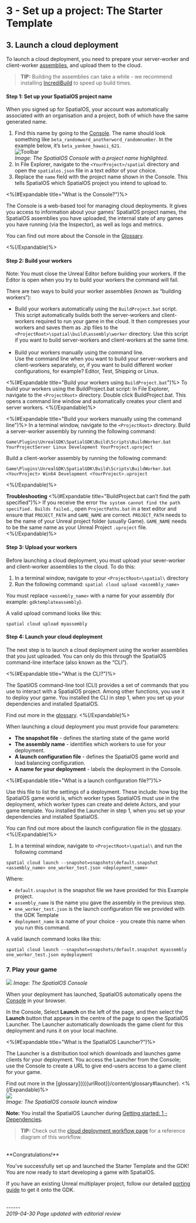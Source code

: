 # 3 - Set up a project: The Starter Template

## 3.  Launch a cloud deployment

To launch a cloud deployment, you need to prepare your server-worker and client-worker [assemblies](https://docs.improbable.io/reference/latest/shared/glossary), and upload them to the cloud.        

> **TIP:** Building the assemblies can take a while - we recommend installing <a href="https://www.incredibuild.com/" data-track-link="Incredibuild|product=Docs|platform=Win|label=Win" target="_blank">IncrediBuild</a> to speed up build times.

#### Step 1: Set up your SpatialOS project name 

When you signed up for SpatialOS, your account was automatically associated with an organisation and a project, both of which have the same generated name.

1. Find this name by going to the [Console](https://console.improbable.io). 
   The name should look something like `beta_randomword_anotherword_randomnumber`. In the example below, it’s `beta_yankee_hawaii_621`. <br/>![Toolbar](C:/GitHub/Improbable/UnrealGDK/SpatialGDK/Documentation/content/get-started/%7B%7BassetRoot%7D%7Dassets/set-up-template/template-project-page.png)<br/>
   _Image: The SpatialOS Console with a project name highlighted._
2. In File Explorer, navigate to the `<YourProject>/spatial` directory and open the `spatialos.json` file in a text editor of your choice.
3. Replace the `name` field with the project name shown in the Console. This tells SpatialOS which SpatialOS project you intend to upload to.

<%(#Expandable title="What is the Console?")%>

The Console is a web-based tool for managing cloud deployments. It gives you access to information about your games’ SpatialOS project names, the SpatialOS assemblies you have uploaded, the internal state of any games you have running (via the Inspector), as well as logs and metrics. 

You can find out more about the Console in the [Glossary]({{urlRoot}}/content/glossary#console).

<%(/Expandable)%>

#### Step 2: Build your workers

Note: You must close the Unreal Editor before building your workers. If the Editor is open when you try to build your workers the command will fail.

There are two ways to build your worker assemblies (known as “building workers”):

- Build your workers automatically using the `BuildProject.bat` script. </br>
  This script automatically builds both the server-workers and client-workers required to run your game in the cloud. It then compresses your workers and saves them as .zip files to the `<ProjectRoot>\spatial\build\assembly\worker` directory. Use this script if you want to build server-workers and client-workers at the same time. <br/><br/>
- Build your workers manually using the command line. </br>
  Use the command line when you want to build your server-workers and client-workers separately, or, if you want to build different worker configurations, for example? Editor, Test, Shipping or Linux. 

<%(#Expandable title="Build your workers using `BuildProject.bat`")%>
To build your workers using the BuildProject.bat script: 
In File Explorer, navigate to the `<ProjectRoot>` directory.
Double click BuildProject.bat. This opens a command line window and automatically creates your client and server workers. 
<%(/Expandable)%>

<%(#Expandable title="Build your workers  manually using the command line")%>
In a terminal window, navigate to the `<ProjectRoot>` directory.
Build a server-worker assembly by running the following command: 

```
Game\Plugins\UnrealGDK\SpatialGDK\Build\Scripts\BuildWorker.bat YourProjectServer Linux Development YourProject.uproject
```

Build a client-worker assembly by running the following command: 

```
Game\Plugins\UnrealGDK\SpatialGDK\Build\Scripts\BuildWorker.bat <YourProject> Win64 Development <YourProject>.uproject
```

<%(/Expandable)%>

**Troubleshooting**
<%(#Expandable title="BuildProject.bat can’t find the path specified")%>
If you receive the error `The system cannot find the path specified. Builds failed.`, open `ProjectPaths.bat` in a text editor and ensure that `PROJECT_PATH` and `GAME_NAME` are correct. `PROJECT_PATH` needs to be the name of your Unreal project folder (usually Game). `GAME_NAME` needs to be the same name as your Unreal Project `.uproject` file.  
<%(/Expandable)%>

#### Step 3: Upload your workers

Before launching a cloud deployment, you must upload your sever-worker and client-worker assemblies to the cloud. To do this: 

1. In a terminal window, navigate to your `<ProjectRoot>\spatial\` directory 
2. Run the following command:  `spatial cloud upload <assembly_name>`

You must replace `<assembly_name>` with a name for your assembly (for example: `gdktemplateassembly`). 

A valid upload command looks like this:

```
spatial cloud upload myassembly
```

#### Step 4: Launch your cloud deployment

The next step is to launch a cloud deployment using the worker assemblies that you just uploaded. You can only do this through the SpatialOS command-line interface (also known as the “CLI”).

<%(#Expandable title="What is the CLI?")%>

The SpatilOS command-line tool (CLI) provides a set of commands that you use to interact with a SpatialOS project. Among other functions, you use it to deploy your game. You installed the CLI in step 1, when you set up your dependencies and installed SpatialOS.

Find out more in the [glossary]({{urlRoot}}/content/glossary#spatialos-command-line-tool-cli).
<%(/Expandable)%>

When launching a cloud deployment you must provide four parameters:

- **The snapshot file** -  defines the starting state of the game world
- **The assembly name** - identifies which workers to use for your deployment.
- **A launch configuration file** - defines the SpatialOS game world and load balancing configuration.
- **A name for your deployment** -  labels the deployment in the Console.

<%(#Expandable title="What is a launch configuration file?")%>

Use this file to list the settings of a deployment. These include: how big the SpatialOS game world is, which worker types SpatialOS must use in the deployment, which worker types can create and delete Actors, and your game template. You installed the Launcher in step 1, when you set up your dependencies and installed SpatialOS.

You can find out more about the launch configuration file in the [glossary]({{urlRoot}}/content/glossary#launch-configuration).
<%(/Expandable)%>

1. In a  terminal window, navigate to `<ProjectRoot>\spatial\` and run the following command

```
spatial cloud launch --snapshot=snapshots\default.snapshot <assembly_name> one_worker_test.json <deployment_name>
```

Where:

- `default.snapshot` is the snapshot file we have provided for this Example project.
- `assembly_name` is the name you gave the assembly in the previous step. 
- `one_worker_test.json` is the launch configuration file we provided with the GDK Template
- `deployment_name` is a name of your choice - you create this name when you run this command. 

A valid launch command looks like this: 

```
spatial cloud launch --snapshot=snapshots/default.snapshot myassembly one_worker_test.json mydeployment
```

### 7. Play your game

![](C:/GitHub/Improbable/UnrealGDK/SpatialGDK/Documentation/content/get-started/%7B%7BassetRoot%7D%7Dassets/tutorial/console.png)
_Image: The SpatialOS Console_

When your deployment has launched, SpatialOS automatically opens the [Console](https://console.improbable.io) in your browser.

In the Console, Select **Launch** on the left of the page, and then select the **Launch** button that appears in the centre of the page to open the SpatialOS Launcher. The Launcher automatically downloads the game client for this deployment and runs it on your local machine.

<%(#Expandable title="What is the SpatialOS Launcher?")%>

The Launcher is a distribution tool which downloads and launches game clients for your deployment. You access the Launcher from the Console; use the Console to create a URL to give end-users access to a game client for your game.

Find out more in the [glossary](({{urlRoot}}/content/glossary#launcher).
<%(/Expandable)%>
<br/>
![](C:/GitHub/Improbable/UnrealGDK/SpatialGDK/Documentation/content/get-started/%7B%7BassetRoot%7D%7Dassets/tutorial/launch.png)<br/>
_Image: The SpatialOS console launch window_

**Note:** You install the SpatialOS Launcher during [Getting started: 1 - Dependencies]({{urlRoot}}/content/get-started/dependencies).

> **TIP:** Check out the [cloud deployment workflow page]({{urlRoot}}/content/cloud-deployment-workflow) for a reference diagram of this workflow.

</br>
**Congratulations!**

You've successfully set up and launched the Starter Template and the GDK! You are now ready to start developing a game with SpatialOS.

If you have an existing Unreal multiplayer project, follow our detailed [porting guide]({{urlRoot}}/content/tutorials/tutorial-porting-guide) to get it onto the GDK.

<br/>------<br/>
_2019-04-30 Page updated with editorial review_